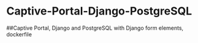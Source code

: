 # Captive-Portal-Django-PostgreSQL
##Captive Portal, Django and PostgreSQL with Django form elements, dockerfile
